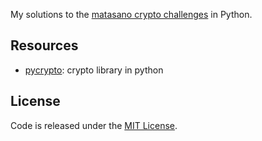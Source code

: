 My solutions to the [matasano crypto challenges](http://cryptopals.com) in Python.

## Resources
* [pycrypto](https://pypi.python.org/pypi/pycrypto): crypto library in python

## License
Code is released under the [MIT License](LICENSE).

